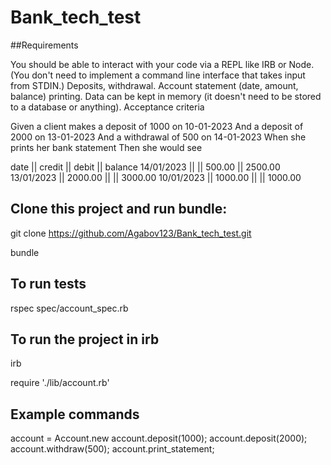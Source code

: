 # Bank_tech_test

##Requirements

You should be able to interact with your code via a REPL like IRB or Node. (You don't need to implement a command line interface that takes input from STDIN.)
Deposits, withdrawal.
Account statement (date, amount, balance) printing.
Data can be kept in memory (it doesn't need to be stored to a database or anything).
Acceptance criteria

Given a client makes a deposit of 1000 on 10-01-2023
And a deposit of 2000 on 13-01-2023
And a withdrawal of 500 on 14-01-2023
When she prints her bank statement
Then she would see

date || credit || debit || balance
14/01/2023 || || 500.00 || 2500.00
13/01/2023 || 2000.00 || || 3000.00
10/01/2023 || 1000.00 || || 1000.00
## Clone this project and run bundle:
git clone https://github.com/Agabov123/Bank_tech_test.git

bundle 

## To run tests

rspec spec/account_spec.rb

## To run the project in irb

irb

require './lib/account.rb'

## Example commands

account = Account.new
account.deposit(1000);
account.deposit(2000);
account.withdraw(500);
account.print_statement;
